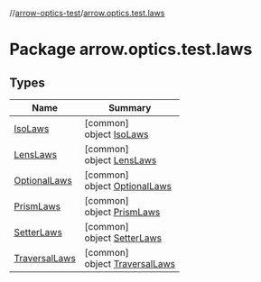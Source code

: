 //[arrow-optics-test](../../index.md)/[arrow.optics.test.laws](index.md)

# Package arrow.optics.test.laws

## Types

| Name | Summary |
|---|---|
| [IsoLaws](-iso-laws/index.md) | [common]<br>object [IsoLaws](-iso-laws/index.md) |
| [LensLaws](-lens-laws/index.md) | [common]<br>object [LensLaws](-lens-laws/index.md) |
| [OptionalLaws](-optional-laws/index.md) | [common]<br>object [OptionalLaws](-optional-laws/index.md) |
| [PrismLaws](-prism-laws/index.md) | [common]<br>object [PrismLaws](-prism-laws/index.md) |
| [SetterLaws](-setter-laws/index.md) | [common]<br>object [SetterLaws](-setter-laws/index.md) |
| [TraversalLaws](-traversal-laws/index.md) | [common]<br>object [TraversalLaws](-traversal-laws/index.md) |
